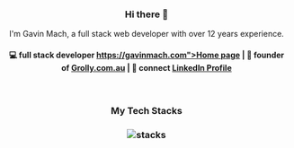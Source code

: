 <h3 align="center"> Hi there 👋</h3>

<p align="center">
I'm Gavin Mach, a full stack web developer with over 12 years experience.
</p>

<h4 align="center">
💻 full stack developer <a href="https://gavinmach.com">https://gavinmach.com">Home page</a> | 🌱 founder of  <a href="https://grolly.com.au">Grolly.com.au</a> | 💬 connect <a href="https://www.linkedin.com/in/gavin-mach">LinkedIn Profile</a>
</h4>

<br/>
<h3 align="center">
My Tech Stacks
</h3>

<h3 align="center">
<img src="https://andriydiduh.com/tech_stack_used.png" alt="stacks"/>
</h3>
